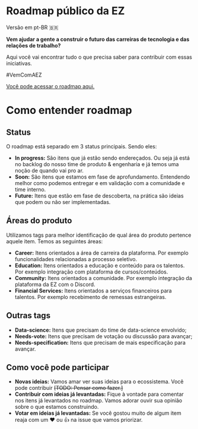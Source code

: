# Roadmap público da EZ

Versão em pt-BR 🇧🇷

**Vem ajudar a gente a construir o futuro das carreiras de tecnologia e das relações de trabalho?**

Aqui você vai encontrar tudo o que precisa saber para contribuir com essas iniciativas. 

#VemComAEZ


[Você pode acessar o roadmap aqui.](https://github.com/orgs/ezDevs/projects/1)

# Como entender roadmap

## Status
O roadmap está separado em 3 status principais.  Sendo eles:

 - **In progress:** São itens que já estão sendo endereçados. Ou seja já está no backlog do nosso time de produto & engenharia e já temos uma noção de quando vai pro ar.
 - **Soon:** São itens que estamos em fase de aprofundamento. Entendendo melhor como podemos entregar e em validação com a comunidade e time interno.
 - **Future:** Itens que estão em fase de descoberta, na prática são ideias que podem ou não ser implementadas.

## Áreas do produto
Utilizamos tags para melhor identificação de qual área do produto pertence aquele item. Temos as seguintes áreas:

- **Career:** Itens orientados a área de carreira da plataforma. Por exemplo funcionalidades relacionadas a processo seletivo.
- **Education:** Itens orientados a educação e conteúdo para os talentos. Por exemplo integração com plataforma de cursos/conteúdos.
- **Community:** Itens orientados a comunidade. Por exemplo integração da plataforma da EZ com o Discord.
- **Financial Services:** Itens orientados a serviços financeiros para talentos. Por exemplo recebimento de remessas estrangeiras.  

## Outras tags
- **Data-science:** Itens que precisam do time de data-science envolvido;
- **Needs-vote:** Itens que precisam de votação ou discussão para avançar;
- **Needs-specification:** Itens que precisam de mais especificação para avançar.

## Como você pode participar

- **Novas ideias:** Vamos amar ver suas ideias para o ecossistema. Você pode contribuir ~~[TODO: Pensar como fazer.]~~
- **Contribuir com ideias já levantadas:** Fique à vontade para comentar nos itens já levantados no roadmap. Vamos adorar ouvir sua opinião sobre o que estamos construindo.
- **Votar em ideias já levantadas:** Se você gostou muito de algum item reaja com um ❤️ ou 👍 na issue que vamos priorizar.
